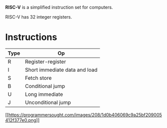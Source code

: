 **RISC-V** is a simplified instruction set for computers.

RISC-V has 32 integer registers.

# Instructions

|Type|Op|
|---|-|
|R|Register-register|
|I|Short immediate data and load|
|S|Fetch store|
|B|Conditional jump|
|U|Long immediate|
|J|Unconditional jump|

[[https://programmersought.com/images/208/1d0b406069c9a25bf209005412f377e0.png]]
